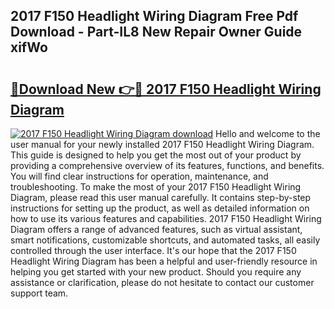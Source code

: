 ## 2017 F150 Headlight Wiring Diagram Free Pdf Download - Part-IL8 New Repair Owner Guide xifWo

# <h2><a href="http://dftzu9.blite.top/?on=2017+F150+Headlight+Wiring+Diagram">🔗Download New 👉🔴 2017 F150 Headlight Wiring Diagram</a></h2>

[![2017 F150 Headlight Wiring Diagram download](https://i.imgur.com/lujVjoI.png)](http://dftzu9.blite.top/?on=2017+F150+Headlight+Wiring+Diagram)
Hello and welcome to the user manual for your newly installed 2017 F150 Headlight Wiring Diagram. This guide is designed to help you get the most out of your product by providing a comprehensive overview of its features, functions, and benefits. You will find clear instructions for operation, maintenance, and troubleshooting. To make the most of your 2017 F150 Headlight Wiring Diagram, please read this user manual carefully. It contains step-by-step instructions for setting up the product, as well as detailed information on how to use its various features and capabilities. 2017 F150 Headlight Wiring Diagram offers a range of advanced features, such as virtual assistant, smart notifications, customizable shortcuts, and automated tasks, all easily controlled through the user interface. It's our hope that the 2017 F150 Headlight Wiring Diagram has been a helpful and user-friendly resource in helping you get started with your new product. Should you require any assistance or clarification, please do not hesitate to contact our customer support team.
